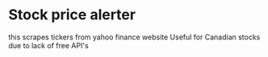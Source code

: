 # Stock price alerter 

this scrapes tickers from yahoo finance website 
Useful for Canadian stocks due to lack of free API's
